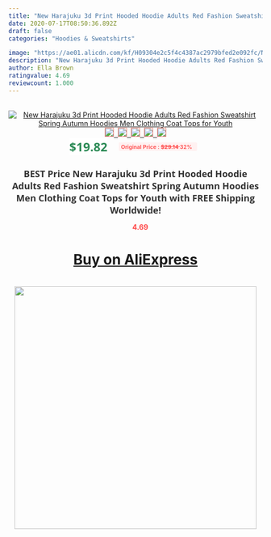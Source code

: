 ```yaml
---
title: "New Harajuku 3d Print Hooded Hoodie Adults Red Fashion Sweatshirt Spring Autumn Hoodies Men Clothing Coat Tops for Youth"
date: 2020-07-17T08:50:36.892Z
draft: false
categories: "Hoodies & Sweatshirts"

image: "https://ae01.alicdn.com/kf/H09304e2c5f4c4387ac2979bfed2e092fc/New-Harajuku-3d-Print-Hooded-Hoodie-Adults-Red-Fashion-Sweatshirt-Spring-Autumn-Hoodies-Men-Clothing-Coat.jpg"
description: "New Harajuku 3d Print Hooded Hoodie Adults Red Fashion Sweatshirt Spring Autumn Hoodies Men Clothing Coat Tops for Youth"
author: Ella Brown
ratingvalue: 4.69
reviewcount: 1.000
---
```

<br>
<div style="text-align: center;">
<a href="https://s.click.aliexpress.com/e/_AaD5yh" target="_blank" rel="nofollow noopener noreferrer"><img alt="New Harajuku 3d Print Hooded Hoodie Adults Red Fashion Sweatshirt Spring Autumn Hoodies Men Clothing Coat Tops for Youth" class="magnifier-image" src="https://ae01.alicdn.com/kf/H09304e2c5f4c4387ac2979bfed2e092fc/New-Harajuku-3d-Print-Hooded-Hoodie-Adults-Red-Fashion-Sweatshirt-Spring-Autumn-Hoodies-Men-Clothing-Coat.jpg_640x640.jpg">
<br>
<img style="border:1px solid salmon" src="https://ae01.alicdn.com/kf/H09304e2c5f4c4387ac2979bfed2e092fc/New-Harajuku-3d-Print-Hooded-Hoodie-Adults-Red-Fashion-Sweatshirt-Spring-Autumn-Hoodies-Men-Clothing-Coat.jpg_120x120.jpg">&nbsp;&nbsp;<img style="border:1px solid salmon" src="https://ae01.alicdn.com/kf/H53341948e04a486993ab9e734550fb19n/New-Harajuku-3d-Print-Hooded-Hoodie-Adults-Red-Fashion-Sweatshirt-Spring-Autumn-Hoodies-Men-Clothing-Coat.jpg_120x120.jpg">&nbsp;&nbsp;<img style="border:1px solid salmon" src="_120x120.jpg">&nbsp;&nbsp;<img style="border:1px solid salmon" src="_120x120.jpg">&nbsp;&nbsp;<img style="border:1px solid salmon" src="https://ae01.alicdn.com/kf/Haa9f9d98962042cfa6289e4374e6b881E/New-Harajuku-3d-Print-Hooded-Hoodie-Adults-Red-Fashion-Sweatshirt-Spring-Autumn-Hoodies-Men-Clothing-Coat.jpg_120x120.jpg"></a></div><br0>
<div style="text-align: center;"><span style="background-color: white; border: 0px; box-sizing: border-box; color: seagreen; display: inline-block; font-family: &quot;open sans&quot; , &quot;arial&quot; , &quot;helvetica&quot; , sans-serif , &quot;heiti&quot;; font-size: 24px; font-stretch: inherit; font-weight: 700; line-height: inherit; margin: 0px 10px 0px 0px; padding: 0px; vertical-align: middle;">$19.82 </span>
<span style="background: rgb(255 , 241 , 241); border-radius: 3px; border: 0px; box-sizing: border-box; color: #ff4747; display: inline-block; font-family: inherit; font-size: 12px; font-stretch: inherit; font-style: inherit; font-variant: inherit; font-weight: 600; line-height: inherit; margin: 0px; padding: 2px 5px; transform: scale(0.9); vertical-align: middle;">Original Price : <b style="text-decoration: line-through;">$29.14 </b> 32%&nbsp;&nbsp;</span></div>
<h1 style="color: #333333; display: inline-block; font-family: &quot;open sans&quot; , &quot;arial&quot; , &quot;helvetica&quot; , sans-serif , &quot;heiti&quot;; font-size: 18px; font-stretch: inherit; font-weight: 700; text-align: center;">BEST Price New Harajuku 3d Print Hooded Hoodie Adults Red Fashion Sweatshirt Spring Autumn Hoodies Men Clothing Coat Tops for Youth with FREE Shipping Worldwide!</h1>
<div style="color: #ff4747; text-align: center;">
<img src="https://4.bp.blogspot.com/-M0ZcTcb-5uY/XleCXlxnR4I/AAAAAAAAAEc/OrjgMkXV1oMQFaCRZj5HQwOCBcu3w1FegCPcBGAYYCw/s1600/star.png" style="height: 15px;">&nbsp;<b>4.69</b></div>
<div class="button_cont" align="center"><a class="buynow_a" href="https://s.click.aliexpress.com/e/_AaD5yh" target="_blank" rel="nofollow noopener noreferrer"><H1>Buy on AliExpress</H1></a></div><br>
<div class="separator" style="clear: both; text-align: center;">
<img src="https://lh3.googleusercontent.com/-pTy5HemUv9M/XlePHvY0dAI/AAAAAAAAAE4/0nX5iRUoIWY8eMW9Dpxeirr157OZliDIgCLcBGAsYHQ/s1600/badge.gif" width="480">
</div>

